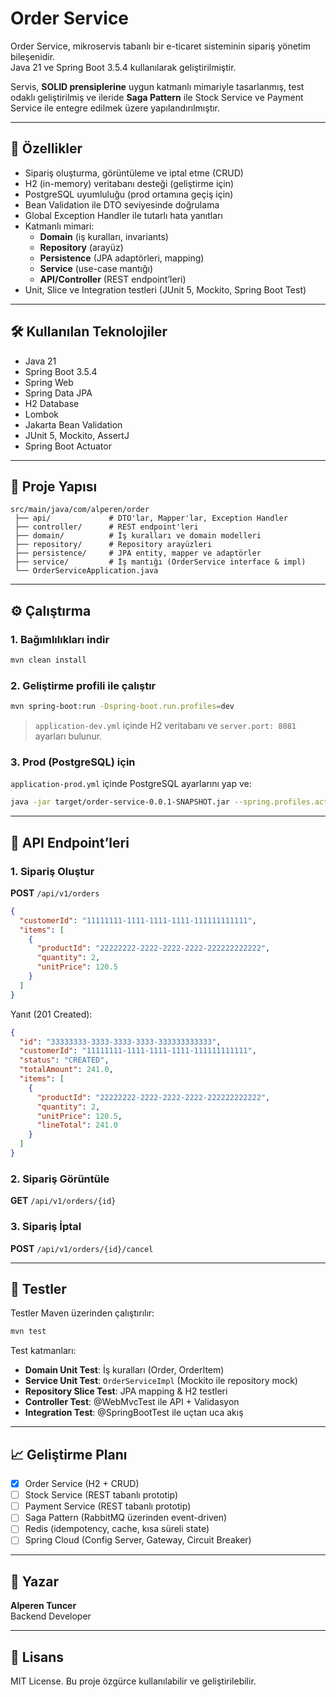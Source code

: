 # Order Service

Order Service, mikroservis tabanlı bir e-ticaret sisteminin sipariş yönetim bileşenidir.  
Java 21 ve Spring Boot 3.5.4 kullanılarak geliştirilmiştir.

Servis, **SOLID prensiplerine** uygun katmanlı mimariyle tasarlanmış, test odaklı geliştirilmiş ve ileride **Saga Pattern** ile Stock Service ve Payment Service ile entegre edilmek üzere yapılandırılmıştır.

---

## 🚀 Özellikler

- Sipariş oluşturma, görüntüleme ve iptal etme (CRUD)
- H2 (in-memory) veritabanı desteği (geliştirme için)
- PostgreSQL uyumluluğu (prod ortamına geçiş için)
- Bean Validation ile DTO seviyesinde doğrulama
- Global Exception Handler ile tutarlı hata yanıtları
- Katmanlı mimari:
  - **Domain** (iş kuralları, invariants)
  - **Repository** (arayüz)
  - **Persistence** (JPA adaptörleri, mapping)
  - **Service** (use-case mantığı)
  - **API/Controller** (REST endpoint’leri)
- Unit, Slice ve Integration testleri (JUnit 5, Mockito, Spring Boot Test)

---

## 🛠 Kullanılan Teknolojiler

- Java 21
- Spring Boot 3.5.4
- Spring Web
- Spring Data JPA
- H2 Database
- Lombok
- Jakarta Bean Validation
- JUnit 5, Mockito, AssertJ
- Spring Boot Actuator

---

## 📂 Proje Yapısı

```text
src/main/java/com/alperen/order
 ├── api/             # DTO'lar, Mapper'lar, Exception Handler
 ├── controller/      # REST endpoint'leri
 ├── domain/          # İş kuralları ve domain modelleri
 ├── repository/      # Repository arayüzleri
 ├── persistence/     # JPA entity, mapper ve adaptörler
 ├── service/         # İş mantığı (OrderService interface & impl)
 └── OrderServiceApplication.java
```

---

## ⚙️ Çalıştırma

### 1. Bağımlılıkları indir

```bash
mvn clean install
```

### 2. Geliştirme profili ile çalıştır

```bash
mvn spring-boot:run -Dspring-boot.run.profiles=dev
```

> `application-dev.yml` içinde H2 veritabanı ve `server.port: 8081` ayarları bulunur.

### 3. Prod (PostgreSQL) için

`application-prod.yml` içinde PostgreSQL ayarlarını yap ve:

```bash
java -jar target/order-service-0.0.1-SNAPSHOT.jar --spring.profiles.active=prod
```

---

## 📡 API Endpoint’leri

### 1. Sipariş Oluştur

**POST** `/api/v1/orders`

```json
{
  "customerId": "11111111-1111-1111-1111-111111111111",
  "items": [
    {
      "productId": "22222222-2222-2222-2222-222222222222",
      "quantity": 2,
      "unitPrice": 120.5
    }
  ]
}
```

Yanıt (201 Created):

```json
{
  "id": "33333333-3333-3333-3333-333333333333",
  "customerId": "11111111-1111-1111-1111-111111111111",
  "status": "CREATED",
  "totalAmount": 241.0,
  "items": [
    {
      "productId": "22222222-2222-2222-2222-222222222222",
      "quantity": 2,
      "unitPrice": 120.5,
      "lineTotal": 241.0
    }
  ]
}
```

### 2. Sipariş Görüntüle

**GET** `/api/v1/orders/{id}`

### 3. Sipariş İptal

**POST** `/api/v1/orders/{id}/cancel`

---

## 🧪 Testler

Testler Maven üzerinden çalıştırılır:

```bash
mvn test
```

Test katmanları:

- **Domain Unit Test**: İş kuralları (Order, OrderItem)
- **Service Unit Test**: `OrderServiceImpl` (Mockito ile repository mock)
- **Repository Slice Test**: JPA mapping & H2 testleri
- **Controller Test**: @WebMvcTest ile API + Validasyon
- **Integration Test**: @SpringBootTest ile uçtan uca akış

---

## 📈 Geliştirme Planı

- [x] Order Service (H2 + CRUD)
- [ ] Stock Service (REST tabanlı prototip)
- [ ] Payment Service (REST tabanlı prototip)
- [ ] Saga Pattern (RabbitMQ üzerinden event-driven)
- [ ] Redis (idempotency, cache, kısa süreli state)
- [ ] Spring Cloud (Config Server, Gateway, Circuit Breaker)

---

## 👤 Yazar

**Alperen Tuncer**  
Backend Developer

---

## 📜 Lisans

MIT License. Bu proje özgürce kullanılabilir ve geliştirilebilir.
